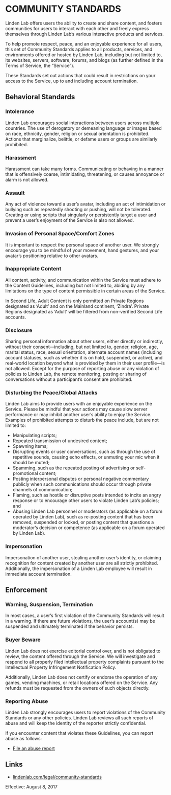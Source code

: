 # COMMUNITY STANDARDS

Linden Lab offers users the ability to create and share content, and fosters communities for users to interact with each other and freely express themselves through Linden Lab’s various interactive products and services.

To help promote respect, peace, and an enjoyable experience for all users, this set of Community Standards applies to all products, services, and environments offered or hosted by Linden Lab, including but not limited to, its websites, servers, software, forums, and blogs (as further defined in the Terms of Service, the “Service”).

These Standards set out actions that could result in restrictions on your access to the Service, up to and including account termination.

## Behavioral Standards

### Intolerance

Linden Lab encourages social interactions between users across multiple countries. The use of derogatory or demeaning language or images based on race, ethnicity, gender, religion or sexual orientation is prohibited. Actions that marginalize, belittle, or defame users or groups are similarly prohibited.  

### Harassment

Harassment can take many forms. Communicating or behaving in a manner that is offensively coarse, intimidating, threatening, or causes annoyance or alarm is not allowed.

### Assault

Any act of violence toward a user’s avatar, including an act of intimidation or bullying such as repeatedly shooting or pushing, will not be tolerated. Creating or using scripts that singularly or persistently target a user and prevent a user’s enjoyment of the Service is also not allowed.

### Invasion of Personal Space/Comfort Zones

It is important to respect the personal space of another user. We strongly encourage you to be mindful of your movement, hand gestures, and your avatar’s positioning relative to other avatars.

### Inappropriate Content

All content, activity, and communication within the Service must adhere to the Content Guidelines, including but not limited to, abiding by any limitations on the type of content permissible in certain areas of the Service.

In Second Life, Adult Content is only permitted on Private Regions designated as ‘Adult’ and on the Mainland continent, ‘Zindra’. Private Regions designated as ‘Adult’ will be filtered from non-verified Second Life accounts.

### Disclosure

Sharing personal information about other users, either directly or indirectly, without their consent—including, but not limited to, gender, religion, age, marital status, race, sexual orientation, alternate account names (including account statuses, such as whether it is on hold, suspended, or active), and real-world location beyond what is provided by them in their user profile—is not allowed. Except for the purpose of reporting abuse or any violation of policies to Linden Lab, the remote monitoring, posting or sharing of conversations without a participant’s consent are prohibited.

### Disturbing the Peace/Global Attacks

Linden Lab aims to provide users with an enjoyable experience on the Service. Please be mindful that your actions may cause slow server performance or may inhibit another user’s ability to enjoy the Service. Examples of prohibited attempts to disturb the peace include, but are not limited to:

- Manipulating scripts;
- Repeated transmission of undesired content;
- Spawning items;
- Disrupting events or user conversations, such as through the use of repetitive sounds, causing echo effects, or unmuting your mic when it should be muted;
- Spamming, such as the repeated posting of advertising or self-promotional content;
- Posting interpersonal disputes or personal negative commentary publicly when such communications should occur through private channels of communication;
- Flaming, such as hostile or disruptive posts intended to incite an angry response or to encourage other users to violate Linden Lab’s policies; and
- Abusing Linden Lab personnel or moderators (as applicable on a forum operated by Linden Lab), such as re-posting content that has been removed, suspended or locked, or posting content that questions a moderator’s decision or competence (as applicable on a forum operated by Linden Lab).   

### Impersonation

Impersonation of another user, stealing another user’s identity, or claiming recognition for content created by another user are all strictly prohibited. Additionally, the impersonation of a Linden Lab employee will result in immediate account termination.

## Enforcement

### Warning, Suspension, Termination

In most cases, a user’s first violation of the Community Standards will result in a warning. If there are future violations, the user’s account(s) may be suspended and ultimately terminated if the behavior persists.

### Buyer Beware

Linden Lab does not exercise editorial control over, and is not obligated to review, the content offered through the Service. We will investigate and respond to all properly filed intellectual property complaints pursuant to the Intellectual Property Infringement Notification Policy.

Additionally, Linden Lab does not certify or endorse the operation of any games, vending machines, or retail locations offered on the Service. Any refunds must be requested from the owners of such objects directly.

### Reporting Abuse

Linden Lab strongly encourages users to report violations of the Community Standards or any other policies. Linden Lab reviews all such reports of abuse and will keep the identity of the reporter strictly confidential.

If you encounter content that violates these Guidelines, you can report abuse as follows:

- [File an abuse report](https://community.secondlife.com/knowledgebase/english/filing-an-abuse-report-r25/)

## Links

- [lindenlab.com/legal/community-standards](https://www.lindenlab.com/legal/community-standards)

Effective: August 8, 2017
